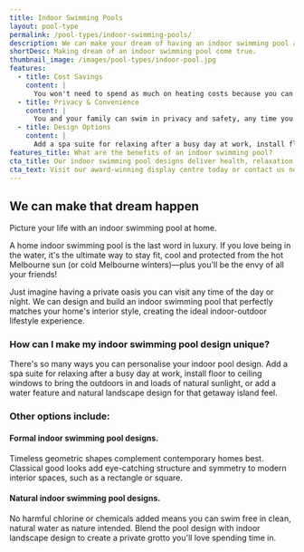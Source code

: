 ```yaml
---
title: Indoor Swimming Pools
layout: pool-type
permalink: /pool-types/indoor-swimming-pools/
description: We can make your dream of having an indoor swimming pool at home come true.
shortDesc: Making dream of an indoor swimming pool come true.
thumbnail_image: /images/pool-types/indoor-pool.jpg
features:
  - title: Cost Savings
    content: |
      You won't need to spend as much on heating costs because you can control the climate more readily and they hold heat more efficiently (adding a solar heater will save you even more). It's easier to keep an indoor swimming pool clean so you'll spend less on pool chemicals.
  - title: Privacy & Convenience
    content: |
      You and your family can swim in privacy and safety, any time you feel like it. Hold your own private pool party without the costs of hiring a public pool.
  - title: Design Options
    content: |
      Add a spa suite for relaxing after a busy day at work, install floor to ceiling windows to bring the outdoors in and loads of natural sunlight, or add a water feature and natural landscape design for that getaway island feel.
features_title: What are the benefits of an indoor swimming pool?
cta_title: Our indoor swimming pool designs deliver health, relaxation and luxury at a price you can afford
cta_text: Visit our award-winning display centre today or contact us now
---
```


## We can make that dream happen

Picture your life with an indoor swimming pool at home.

A home indoor swimming pool is the last word in luxury. If you love being in the water, it's the ultimate way to stay fit, cool and protected from the hot Melbourne sun (or cold Melbourne winters)—plus you'll be the envy of all your friends!

Just imagine having a private oasis you can visit any time of the day or night. We can design and build an indoor swimming pool that perfectly matches your home's interior style, creating the ideal indoor-outdoor lifestyle experience.

### How can I make my indoor swimming pool design unique?

There's so many ways you can personalise your indoor pool design. Add a spa suite for relaxing after a busy day at work, install floor to ceiling windows to bring the outdoors in and loads of natural sunlight, or add a water feature and natural landscape design for that getaway island feel.

### Other options include:

#### Formal indoor swimming pool designs.

Timeless geometric shapes complement contemporary homes best. Classical good looks add eye-catching structure and symmetry to modern interior spaces, such as a rectangle or square.

#### Natural indoor swimming pool designs.

No harmful chlorine or chemicals added means you can swim free in clean, natural water as nature intended. Blend the pool design with indoor landscape design to create a private grotto you'll love spending time in.
